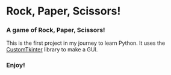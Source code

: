 # Rock, Paper, Scissors!

### A game of Rock, Paper, Scissors!

This is the first project in my journey to learn Python. It uses the [CustomTkinter](https://github.com/TomSchimansky/CustomTkinter) library to make a GUI.

### Enjoy!
